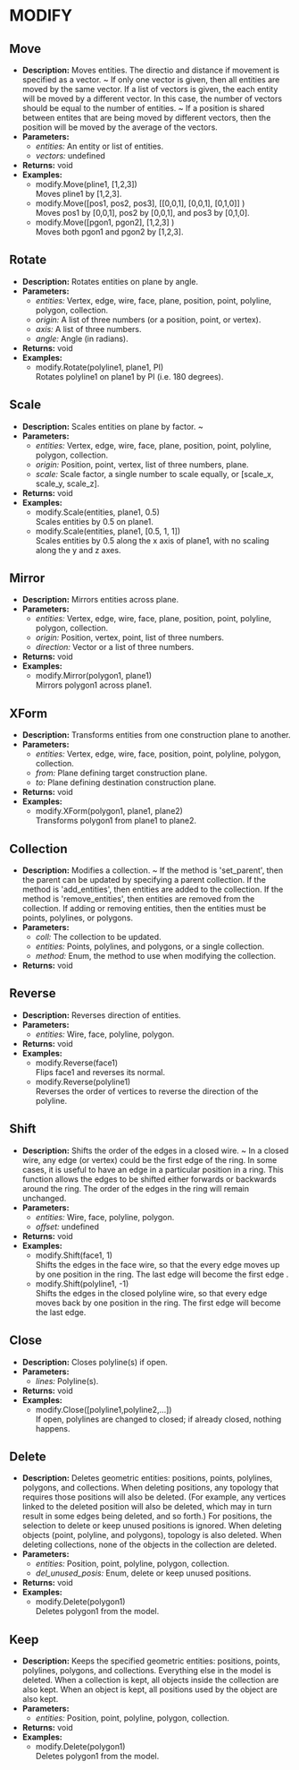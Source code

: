 # MODIFY    

## Move  
* **Description:** Moves entities. The directio and distance if movement is specified as a vector.
~
If only one vector is given, then all entities are moved by the same vector.
If a list of vectors is given, the each entity will be moved by a different vector.
In this case, the number of vectors should be equal to the number of entities.
~
If a position is shared between entites that are being moved by different vectors,
then the position will be moved by the average of the vectors.  
* **Parameters:**  
  * *entities:* An entity or list of entities.  
  * *vectors:* undefined  
* **Returns:** void  
* **Examples:**  
  * modify.Move(pline1, [1,2,3])  
    Moves pline1 by [1,2,3].  
  * modify.Move([pos1, pos2, pos3], [[0,0,1], [0,0,1], [0,1,0]] )  
    Moves pos1 by [0,0,1], pos2 by [0,0,1], and pos3 by [0,1,0].  
  * modify.Move([pgon1, pgon2], [1,2,3] )  
    Moves both pgon1 and pgon2 by [1,2,3].
  
  
## Rotate  
* **Description:** Rotates entities on plane by angle.  
* **Parameters:**  
  * *entities:* Vertex, edge, wire, face, plane, position, point, polyline, polygon, collection.  
  * *origin:* A list of three numbers (or a position, point, or vertex).  
  * *axis:* A list of three numbers.  
  * *angle:* Angle (in radians).  
* **Returns:** void  
* **Examples:**  
  * modify.Rotate(polyline1, plane1, PI)  
    Rotates polyline1 on plane1 by PI (i.e. 180 degrees).
  
  
## Scale  
* **Description:** Scales entities on plane by factor.
~  
* **Parameters:**  
  * *entities:* Vertex, edge, wire, face, plane, position, point, polyline, polygon, collection.  
  * *origin:* Position, point, vertex, list of three numbers, plane.  
  * *scale:* Scale factor, a single number to scale equally, or [scale_x, scale_y, scale_z].  
* **Returns:** void  
* **Examples:**  
  * modify.Scale(entities, plane1, 0.5)  
    Scales entities by 0.5 on plane1.  
  * modify.Scale(entities, plane1, [0.5, 1, 1])  
    Scales entities by 0.5 along the x axis of plane1, with no scaling along the y and z axes.
  
  
## Mirror  
* **Description:** Mirrors entities across plane.  
* **Parameters:**  
  * *entities:* Vertex, edge, wire, face, plane, position, point, polyline, polygon, collection.  
  * *origin:* Position, vertex, point, list of three numbers.  
  * *direction:* Vector or a list of three numbers.  
* **Returns:** void  
* **Examples:**  
  * modify.Mirror(polygon1, plane1)  
    Mirrors polygon1 across plane1.
  
  
## XForm  
* **Description:** Transforms entities from one construction plane to another.  
* **Parameters:**  
  * *entities:* Vertex, edge, wire, face, position, point, polyline, polygon, collection.  
  * *from:* Plane defining target construction plane.  
  * *to:* Plane defining destination construction plane.  
* **Returns:** void  
* **Examples:**  
  * modify.XForm(polygon1, plane1, plane2)  
    Transforms polygon1 from plane1 to plane2.
  
  
## Collection  
* **Description:** Modifies a collection.
~
If the method is 'set_parent', then the parent can be updated by specifying a parent collection.
If the method is 'add_entities', then entities are added to the collection.
If the method is 'remove_entities', then entities are removed from the collection.
If adding or removing entities, then the entities must be points, polylines, or polygons.  
* **Parameters:**  
  * *coll:* The collection to be updated.  
  * *entities:* Points, polylines, and polygons, or a single collection.  
  * *method:* Enum, the method to use when modifying the collection.  
* **Returns:** void  
  
## Reverse  
* **Description:** Reverses direction of entities.  
* **Parameters:**  
  * *entities:* Wire, face, polyline, polygon.  
* **Returns:** void  
* **Examples:**  
  * modify.Reverse(face1)  
    Flips face1 and reverses its normal.  
  * modify.Reverse(polyline1)  
    Reverses the order of vertices to reverse the direction of the polyline.
  
  
## Shift  
* **Description:** Shifts the order of the edges in a closed wire.
~
In a closed wire, any edge (or vertex) could be the first edge of the ring.
In some cases, it is useful to have an edge in a particular position in a ring.
This function allows the edges to be shifted either forwards or backwards around the ring.
The order of the edges in the ring will remain unchanged.  
* **Parameters:**  
  * *entities:* Wire, face, polyline, polygon.  
  * *offset:* undefined  
* **Returns:** void  
* **Examples:**  
  * modify.Shift(face1, 1)  
    Shifts the edges in the face wire, so that the every edge moves up by one position
in the ring. The last edge will become the first edge .  
  * modify.Shift(polyline1, -1)  
    Shifts the edges in the closed polyline wire, so that every edge moves back by one position
in the ring. The first edge will become the last edge.
  
  
## Close  
* **Description:** Closes polyline(s) if open.  
* **Parameters:**  
  * *lines:* Polyline(s).  
* **Returns:** void  
* **Examples:**  
  * modify.Close([polyline1,polyline2,...])  
    If open, polylines are changed to closed; if already closed, nothing happens.
  
  
## Delete  
* **Description:** Deletes geometric entities: positions, points, polylines, polygons, and collections.
When deleting positions, any topology that requires those positions will also be deleted.
(For example, any vertices linked to the deleted position will also be deleted,
which may in turn result in some edges being deleted, and so forth.)
For positions, the selection to delete or keep unused positions is ignored.
When deleting objects (point, polyline, and polygons), topology is also deleted.
When deleting collections, none of the objects in the collection are deleted.  
* **Parameters:**  
  * *entities:* Position, point, polyline, polygon, collection.  
  * *del_unused_posis:* Enum, delete or keep unused positions.  
* **Returns:** void  
* **Examples:**  
  * modify.Delete(polygon1)  
    Deletes polygon1 from the model.
  
  
## Keep  
* **Description:** Keeps the specified geometric entities: positions, points, polylines, polygons, and collections.
Everything else in the model is deleted.
When a collection is kept, all objects inside the collection are also kept.
When an object is kept, all positions used by the object are also kept.  
* **Parameters:**  
  * *entities:* Position, point, polyline, polygon, collection.  
* **Returns:** void  
* **Examples:**  
  * modify.Delete(polygon1)  
    Deletes polygon1 from the model.
  
  
